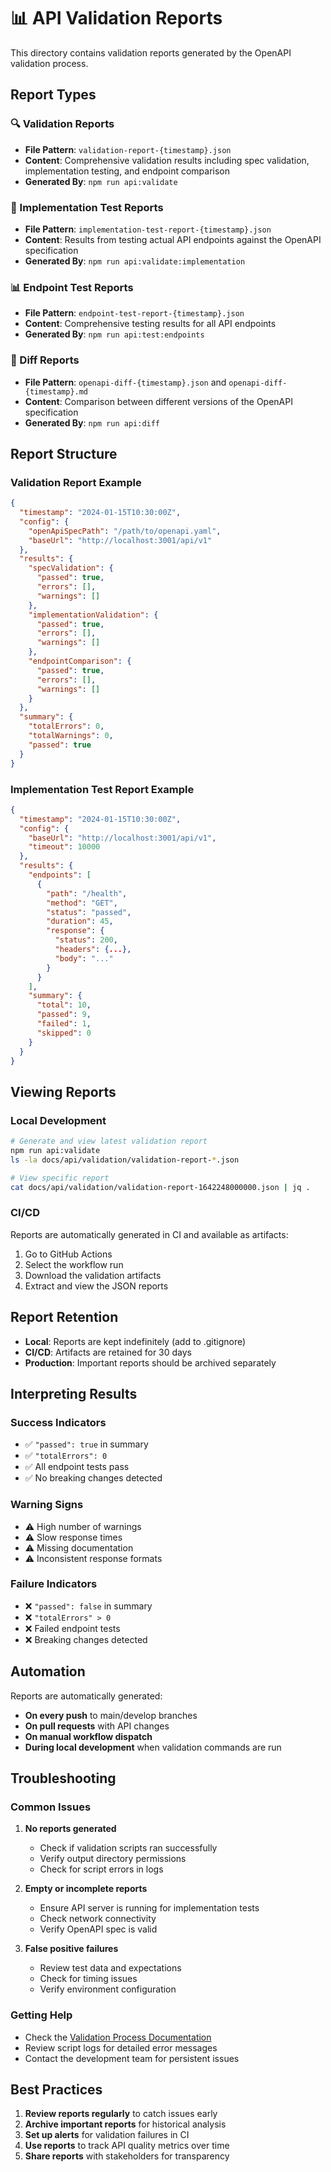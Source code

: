 # 📊 API Validation Reports

This directory contains validation reports generated by the OpenAPI validation process.

## Report Types

### 🔍 Validation Reports

- **File Pattern**: `validation-report-{timestamp}.json`
- **Content**: Comprehensive validation results including spec validation, implementation testing,
  and endpoint comparison
- **Generated By**: `npm run api:validate`

### 🧪 Implementation Test Reports

- **File Pattern**: `implementation-test-report-{timestamp}.json`
- **Content**: Results from testing actual API endpoints against the OpenAPI specification
- **Generated By**: `npm run api:validate:implementation`

### 📊 Endpoint Test Reports

- **File Pattern**: `endpoint-test-report-{timestamp}.json`
- **Content**: Comprehensive testing results for all API endpoints
- **Generated By**: `npm run api:test:endpoints`

### 🔄 Diff Reports

- **File Pattern**: `openapi-diff-{timestamp}.json` and `openapi-diff-{timestamp}.md`
- **Content**: Comparison between different versions of the OpenAPI specification
- **Generated By**: `npm run api:diff`

## Report Structure

### Validation Report Example

```json
{
  "timestamp": "2024-01-15T10:30:00Z",
  "config": {
    "openApiSpecPath": "/path/to/openapi.yaml",
    "baseUrl": "http://localhost:3001/api/v1"
  },
  "results": {
    "specValidation": {
      "passed": true,
      "errors": [],
      "warnings": []
    },
    "implementationValidation": {
      "passed": true,
      "errors": [],
      "warnings": []
    },
    "endpointComparison": {
      "passed": true,
      "errors": [],
      "warnings": []
    }
  },
  "summary": {
    "totalErrors": 0,
    "totalWarnings": 0,
    "passed": true
  }
}
```

### Implementation Test Report Example

```json
{
  "timestamp": "2024-01-15T10:30:00Z",
  "config": {
    "baseUrl": "http://localhost:3001/api/v1",
    "timeout": 10000
  },
  "results": {
    "endpoints": [
      {
        "path": "/health",
        "method": "GET",
        "status": "passed",
        "duration": 45,
        "response": {
          "status": 200,
          "headers": {...},
          "body": "..."
        }
      }
    ],
    "summary": {
      "total": 10,
      "passed": 9,
      "failed": 1,
      "skipped": 0
    }
  }
}
```

## Viewing Reports

### Local Development

```bash
# Generate and view latest validation report
npm run api:validate
ls -la docs/api/validation/validation-report-*.json

# View specific report
cat docs/api/validation/validation-report-1642248000000.json | jq .
```

### CI/CD

Reports are automatically generated in CI and available as artifacts:

1. Go to GitHub Actions
2. Select the workflow run
3. Download the validation artifacts
4. Extract and view the JSON reports

## Report Retention

- **Local**: Reports are kept indefinitely (add to .gitignore)
- **CI/CD**: Artifacts are retained for 30 days
- **Production**: Important reports should be archived separately

## Interpreting Results

### Success Indicators

- ✅ `"passed": true` in summary
- ✅ `"totalErrors": 0`
- ✅ All endpoint tests pass
- ✅ No breaking changes detected

### Warning Signs

- ⚠️ High number of warnings
- ⚠️ Slow response times
- ⚠️ Missing documentation
- ⚠️ Inconsistent response formats

### Failure Indicators

- ❌ `"passed": false` in summary
- ❌ `"totalErrors" > 0`
- ❌ Failed endpoint tests
- ❌ Breaking changes detected

## Automation

Reports are automatically generated:

- **On every push** to main/develop branches
- **On pull requests** with API changes
- **On manual workflow dispatch**
- **During local development** when validation commands are run

## Troubleshooting

### Common Issues

1. **No reports generated**

   - Check if validation scripts ran successfully
   - Verify output directory permissions
   - Check for script errors in logs

2. **Empty or incomplete reports**

   - Ensure API server is running for implementation tests
   - Check network connectivity
   - Verify OpenAPI spec is valid

3. **False positive failures**
   - Review test data and expectations
   - Check for timing issues
   - Verify environment configuration

### Getting Help

- Check the [Validation Process Documentation](./validation-process.md)
- Review script logs for detailed error messages
- Contact the development team for persistent issues

## Best Practices

1. **Review reports regularly** to catch issues early
2. **Archive important reports** for historical analysis
3. **Set up alerts** for validation failures in CI
4. **Use reports** to track API quality metrics over time
5. **Share reports** with stakeholders for transparency
